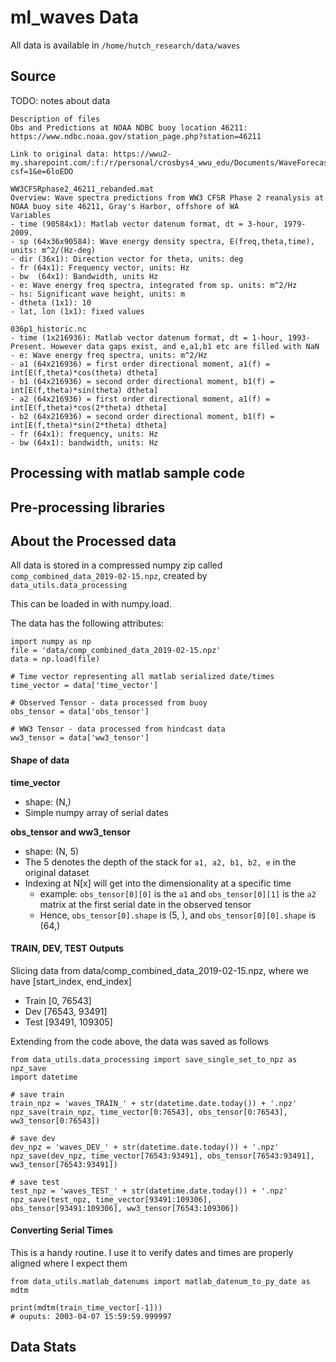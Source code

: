 # ml_waves Data

All data is available in `/home/hutch_research/data/waves`

## Source

TODO: notes about data
```
Description of files
Obs and Predictions at NOAA NDBC buoy location 46211: https://www.ndbc.noaa.gov/station_page.php?station=46211

Link to original data: https://wwu2-my.sharepoint.com/:f:/r/personal/crosbys4_wwu_edu/Documents/WaveForecasting_CS?csf=1&e=6loEDO

WW3CFSRphase2_46211_rebanded.mat
Overview: Wave spectra predictions from WW3 CFSR Phase 2 reanalysis at NOAA buoy site 46211, Gray's Harbor, offshore of WA
Variables
- time (90584x1): Matlab vector datenum format, dt = 3-hour, 1979-2009.
- sp (64x36x90584): Wave energy density spectra, E(freq,theta,time), units: m^2/(Hz-deg)
- dir (36x1): Direction vector for theta, units: deg
- fr (64x1): Frequency vector, units: Hz
- bw  (64x1): Bandwidth, units Hz
- e: Wave energy freq spectra, integrated from sp. units: m^2/Hz
- hs: Significant wave height, units: m
- dtheta (1x1): 10
- lat, lon (1x1): fixed values

036p1_historic.nc
- time (1x216936): Matlab vector datenum format, dt = 1-hour, 1993-Present. However data gaps exist, and e,a1,b1 etc are filled with NaN
- e: Wave energy freq spectra, units: m^2/Hz
- a1 (64x216936) = first order directional moment, a1(f) = int[E(f,theta)*cos(theta) dtheta]
- b1 (64x216936) = second order directional moment, b1(f) = int[E(f,theta)*sin(theta) dtheta]
- a2 (64x216936) = first order directional moment, a1(f) = int[E(f,theta)*cos(2*theta) dtheta]
- b2 (64x216936) = second order directional moment, b1(f) = int[E(f,theta)*sin(2*theta) dtheta]
- fr (64x1): frequency, units: Hz
- bw (64x1): bandwidth, units: Hz

```

## Processing with matlab sample code

## Pre-processing libraries

## About the Processed data

All data is stored in a compressed numpy zip called `comp_combined_data_2019-02-15.npz`, created by `data_utils.data_processing`

This can be loaded in with numpy.load.

The data has the following attributes:
```
import numpy as np
file = 'data/comp_combined_data_2019-02-15.npz'
data = np.load(file)

# Time vector representing all matlab serialized date/times
time_vector = data['time_vector']

# Observed Tensor - data processed from buoy
obs_tensor = data['obs_tensor']

# WW3 Tensor - data processed from hindcast data
ww3_tensor = data['ww3_tensor']
```

#### Shape of data

__time_vector__
* shape: (N,)
* Simple numpy array of serial dates

__obs_tensor and ww3_tensor__
* shape: (N, 5)
* The 5 denotes the depth of the stack for `a1, a2, b1, b2, e` in the original dataset
* Indexing at N\[x\] will get into the dimensionality at a specific time
  * example:  `obs_tensor[0][0]` is the `a1` and `obs_tensor[0][1]` is the `a2` matrix at the first serial date in the observed tensor
  * Hence, `obs_tensor[0].shape` is (5, ), and `obs_tensor[0][0].shape` is (64,)

#### TRAIN, DEV, TEST Outputs

Slicing data from data/comp_combined_data_2019-02-15.npz, where we have \[start_index, end_index\]
* Train \[0, 76543\]
* Dev \[76543, 93491\]
* Test \[93491, 109305\]

Extending from the code above, the data was saved as follows
```
from data_utils.data_processing import save_single_set_to_npz as npz_save
import datetime

# save train
train_npz = 'waves_TRAIN_' + str(datetime.date.today()) + '.npz'
npz_save(train_npz, time_vector[0:76543], obs_tensor[0:76543], ww3_tensor[0:76543])

# save dev
dev_npz = 'waves_DEV_' + str(datetime.date.today()) + '.npz'
npz_save(dev_npz, time_vector[76543:93491], obs_tensor[76543:93491], ww3_tensor[76543:93491])

# save test
test_npz = 'waves_TEST_' + str(datetime.date.today()) + '.npz'
npz_save(test_npz, time_vector[93491:109306], obs_tensor[93491:109306], ww3_tensor[76543:109306])
```

#### Converting Serial Times

This is a handy routine.
I use it to verify dates and times are properly aligned where I expect them

```
from data_utils.matlab_datenums import matlab_datenum_to_py_date as mdtm

print(mdtm(train_time_vector[-1]))
# ouputs: 2003-04-07 15:59:59.999997
```

## Data Stats
